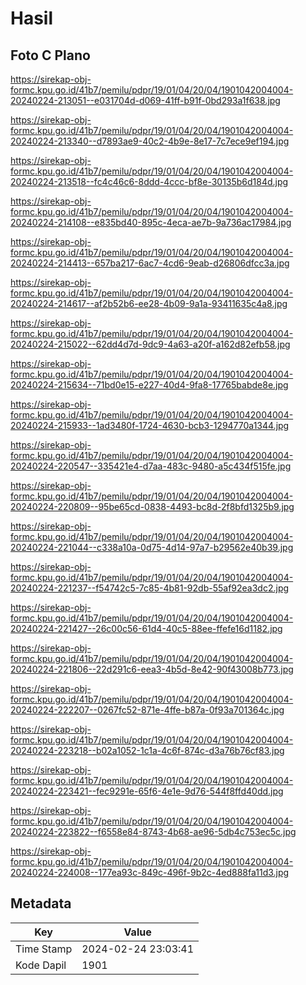 # Hasil

## Foto C Plano

https://sirekap-obj-formc.kpu.go.id/41b7/pemilu/pdpr/19/01/04/20/04/1901042004004-20240224-213051--e031704d-d069-41ff-b91f-0bd293a1f638.jpg

https://sirekap-obj-formc.kpu.go.id/41b7/pemilu/pdpr/19/01/04/20/04/1901042004004-20240224-213340--d7893ae9-40c2-4b9e-8e17-7c7ece9ef194.jpg

https://sirekap-obj-formc.kpu.go.id/41b7/pemilu/pdpr/19/01/04/20/04/1901042004004-20240224-213518--fc4c46c6-8ddd-4ccc-bf8e-30135b6d184d.jpg

https://sirekap-obj-formc.kpu.go.id/41b7/pemilu/pdpr/19/01/04/20/04/1901042004004-20240224-214108--e835bd40-895c-4eca-ae7b-9a736ac17984.jpg

https://sirekap-obj-formc.kpu.go.id/41b7/pemilu/pdpr/19/01/04/20/04/1901042004004-20240224-214413--657ba217-6ac7-4cd6-9eab-d26806dfcc3a.jpg

https://sirekap-obj-formc.kpu.go.id/41b7/pemilu/pdpr/19/01/04/20/04/1901042004004-20240224-214617--af2b52b6-ee28-4b09-9a1a-93411635c4a8.jpg

https://sirekap-obj-formc.kpu.go.id/41b7/pemilu/pdpr/19/01/04/20/04/1901042004004-20240224-215022--62dd4d7d-9dc9-4a63-a20f-a162d82efb58.jpg

https://sirekap-obj-formc.kpu.go.id/41b7/pemilu/pdpr/19/01/04/20/04/1901042004004-20240224-215634--71bd0e15-e227-40d4-9fa8-17765babde8e.jpg

https://sirekap-obj-formc.kpu.go.id/41b7/pemilu/pdpr/19/01/04/20/04/1901042004004-20240224-215933--1ad3480f-1724-4630-bcb3-1294770a1344.jpg

https://sirekap-obj-formc.kpu.go.id/41b7/pemilu/pdpr/19/01/04/20/04/1901042004004-20240224-220547--335421e4-d7aa-483c-9480-a5c434f515fe.jpg

https://sirekap-obj-formc.kpu.go.id/41b7/pemilu/pdpr/19/01/04/20/04/1901042004004-20240224-220809--95be65cd-0838-4493-bc8d-2f8bfd1325b9.jpg

https://sirekap-obj-formc.kpu.go.id/41b7/pemilu/pdpr/19/01/04/20/04/1901042004004-20240224-221044--c338a10a-0d75-4d14-97a7-b29562e40b39.jpg

https://sirekap-obj-formc.kpu.go.id/41b7/pemilu/pdpr/19/01/04/20/04/1901042004004-20240224-221237--f54742c5-7c85-4b81-92db-55af92ea3dc2.jpg

https://sirekap-obj-formc.kpu.go.id/41b7/pemilu/pdpr/19/01/04/20/04/1901042004004-20240224-221427--26c00c56-61d4-40c5-88ee-ffefe16d1182.jpg

https://sirekap-obj-formc.kpu.go.id/41b7/pemilu/pdpr/19/01/04/20/04/1901042004004-20240224-221806--22d291c6-eea3-4b5d-8e42-90f43008b773.jpg

https://sirekap-obj-formc.kpu.go.id/41b7/pemilu/pdpr/19/01/04/20/04/1901042004004-20240224-222207--0267fc52-871e-4ffe-b87a-0f93a701364c.jpg

https://sirekap-obj-formc.kpu.go.id/41b7/pemilu/pdpr/19/01/04/20/04/1901042004004-20240224-223218--b02a1052-1c1a-4c6f-874c-d3a76b76cf83.jpg

https://sirekap-obj-formc.kpu.go.id/41b7/pemilu/pdpr/19/01/04/20/04/1901042004004-20240224-223421--fec9291e-65f6-4e1e-9d76-544f8ffd40dd.jpg

https://sirekap-obj-formc.kpu.go.id/41b7/pemilu/pdpr/19/01/04/20/04/1901042004004-20240224-223822--f6558e84-8743-4b68-ae96-5db4c753ec5c.jpg

https://sirekap-obj-formc.kpu.go.id/41b7/pemilu/pdpr/19/01/04/20/04/1901042004004-20240224-224008--177ea93c-849c-496f-9b2c-4ed888fa11d3.jpg


## Metadata

| Key        | Value               |
| ---------- | ------------------- |
| Time Stamp | 2024-02-24 23:03:41 |
| Kode Dapil | 1901                |



